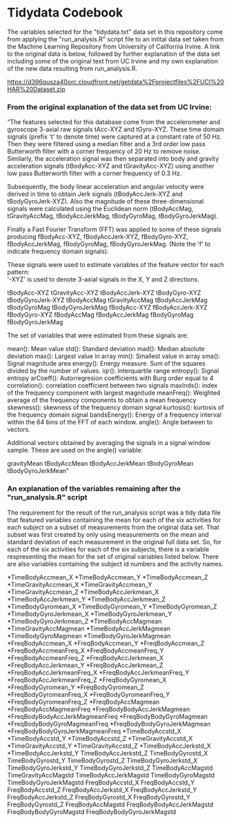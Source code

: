 Tidydata Codebook
=================

The variables selected for the "tidydata.txt" data set in this
repository come from applying the "run\_analysis.R" script file to an
intital data set taken from the Machine Learning Repository from
University of California Irvine. A link to the original data is below,
followed by further explanation of the data set including some of the
original text from UC Irvine and my own explanation of the new data
resulting from run\_analysis.R.

<https://d396qusza40orc.cloudfront.net/getdata%2Fprojectfiles%2FUCI%20HAR%20Dataset.zip>

### From the original explanation of the data set from UC Irvine:

"The features selected for this database come from the accelerometer and
gyroscope 3-axial raw signals tAcc-XYZ and tGyro-XYZ. These time domain
signals (prefix 't' to denote time) were captured at a constant rate of
50 Hz. Then they were filtered using a median filter and a 3rd order low
pass Butterworth filter with a corner frequency of 20 Hz to remove
noise. Similarly, the acceleration signal was then separated into body
and gravity acceleration signals (tBodyAcc-XYZ and tGravityAcc-XYZ)
using another low pass Butterworth filter with a corner frequency of 0.3
Hz.

Subsequently, the body linear acceleration and angular velocity were
derived in time to obtain Jerk signals (tBodyAccJerk-XYZ and
tBodyGyroJerk-XYZ). Also the magnitude of these three-dimensional
signals were calculated using the Euclidean norm (tBodyAccMag,
tGravityAccMag, tBodyAccJerkMag, tBodyGyroMag, tBodyGyroJerkMag).

Finally a Fast Fourier Transform (FFT) was applied to some of these
signals producing fBodyAcc-XYZ, fBodyAccJerk-XYZ, fBodyGyro-XYZ,
fBodyAccJerkMag, fBodyGyroMag, fBodyGyroJerkMag. (Note the 'f' to
indicate frequency domain signals).

These signals were used to estimate variables of the feature vector for
each pattern:  
'-XYZ' is used to denote 3-axial signals in the X, Y and Z directions.

tBodyAcc-XYZ tGravityAcc-XYZ tBodyAccJerk-XYZ tBodyGyro-XYZ
tBodyGyroJerk-XYZ tBodyAccMag tGravityAccMag tBodyAccJerkMag
tBodyGyroMag tBodyGyroJerkMag fBodyAcc-XYZ fBodyAccJerk-XYZ
fBodyGyro-XYZ fBodyAccMag fBodyAccJerkMag fBodyGyroMag fBodyGyroJerkMag

The set of variables that were estimated from these signals are:

mean(): Mean value std(): Standard deviation mad(): Median absolute
deviation max(): Largest value in array min(): Smallest value in array
sma(): Signal magnitude area energy(): Energy measure. Sum of the
squares divided by the number of values. iqr(): Interquartile range
entropy(): Signal entropy arCoeff(): Autorregresion coefficients with
Burg order equal to 4 correlation(): correlation coefficient between two
signals maxInds(): index of the frequency component with largest
magnitude meanFreq(): Weighted average of the frequency components to
obtain a mean frequency skewness(): skewness of the frequency domain
signal kurtosis(): kurtosis of the frequency domain signal
bandsEnergy(): Energy of a frequency interval within the 64 bins of the
FFT of each window. angle(): Angle between to vectors.

Additional vectors obtained by averaging the signals in a signal window
sample. These are used on the angle() variable:

gravityMean tBodyAccMean tBodyAccJerkMean tBodyGyroMean
tBodyGyroJerkMean"

### An explanation of the variables remaining after the "run\_analysis.R" script

The requirement for the result of the run\_analysis script was a tidy
data file that featured variables containing the mean for each of the
six activities for each subject on a subset of measurements from the
original data set. That subset was first created by only using
measurements on the mean and standard deviation of each measurement in
the original full data set. So, for each of the six activities for each
of the six subjects, there is a variable respresenting the mean for the
set of original variables listed below. There are also variables
containing the subject id numbers and the activity names.

*TimeBodyAccmean\_X 
*TimeBodyAccmean\_Y 
*TimeBodyAccmean\_Z
*TimeGravityAccmean\_X 
*TimeGravityAccmean\_Y 
*TimeGravityAccmean\_Z
*TimeBodyAccJerkmean\_X 
*TimeBodyAccJerkmean\_Y 
*TimeBodyAccJerkmean\_Z
*TimeBodyGyromean\_X 
*TimeBodyGyromean\_Y 
*TimeBodyGyromean\_Z
*TimeBodyGyroJerkmean\_X 
*TimeBodyGyroJerkmean\_Y 
*TimeBodyGyroJerkmean\_Z
*TimeBodyAccMagmean 
*TimeGravityAccMagmean 
*TimeBodyAccJerkMagmean
*TimeBodyGyroMagmean 
*TimeBodyGyroJerkMagmean 
*FreqBodyAccmean\_X
*FreqBodyAccmean\_Y 
*FreqBodyAccmean\_Z 
*FreqBodyAccmeanFreq\_X
*FreqBodyAccmeanFreq\_Y 
*FreqBodyAccmeanFreq\_Z 
*FreqBodyAccJerkmean\_X
*FreqBodyAccJerkmean\_Y 
*FreqBodyAccJerkmean\_Z 
*FreqBodyAccJerkmeanFreq\_X
*FreqBodyAccJerkmeanFreq\_Y 
*FreqBodyAccJerkmeanFreq\_Z
*FreqBodyGyromean\_X 
*FreqBodyGyromean\_Y 
*FreqBodyGyromean\_Z
*FreqBodyGyromeanFreq\_X 
*FreqBodyGyromeanFreq\_Y 
*FreqBodyGyromeanFreq\_Z
*FreqBodyAccMagmean 
*FreqBodyAccMagmeanFreq 
*FreqBodyBodyAccJerkMagmean
*FreqBodyBodyAccJerkMagmeanFreq 
*FreqBodyBodyGyroMagmean
*FreqBodyBodyGyroMagmeanFreq 
*FreqBodyBodyGyroJerkMagmean
*FreqBodyBodyGyroJerkMagmeanFreq 
*TimeBodyAccstd\_X 
*TimeBodyAccstd\_Y
*TimeBodyAccstd\_Z 
*TimeGravityAccstd\_X 
*TimeGravityAccstd\_Y
*TimeGravityAccstd\_Z 
*TimeBodyAccJerkstd\_X 
*TimeBodyAccJerkstd\_Y
TimeBodyAccJerkstd\_Z 
TimeBodyGyrostd\_X 
TimeBodyGyrostd\_Y
TimeBodyGyrostd\_Z 
TimeBodyGyroJerkstd\_X 
TimeBodyGyroJerkstd\_Y
TimeBodyGyroJerkstd\_Z 
TimeBodyAccMagstd 
TimeGravityAccMagstd
TimeBodyAccJerkMagstd 
TimeBodyGyroMagstd 
TimeBodyGyroJerkMagstd
FreqBodyAccstd\_X 
FreqBodyAccstd\_Y 
FreqBodyAccstd\_Z
FreqBodyAccJerkstd\_X 
FreqBodyAccJerkstd\_Y 
FreqBodyAccJerkstd\_Z
FreqBodyGyrostd\_X 
FreqBodyGyrostd\_Y 
FreqBodyGyrostd\_Z
FreqBodyAccMagstd 
FreqBodyBodyAccJerkMagstd 
FreqBodyBodyGyroMagstd
FreqBodyBodyGyroJerkMagstd
